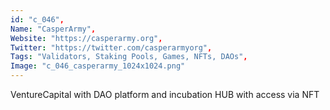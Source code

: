 ```yaml
--- 
id: "c_046", 
Name: "CasperArmy", 
Website: "https://casperarmy.org", 
Twitter: "https://twitter.com/casperarmyorg", 
Tags: "Validators, Staking Pools, Games, NFTs, DAOs", 
Image: "c_046_casperarmy_1024x1024.png" 
--- 
```

<!--lang:en--> 
VentureCapital with DAO platform and incubation HUB with access via NFT 
<!--lang:es--] 
VentureCapital con plataforma DAO y HUB de incubación con acceso vía NFT
<!--lang:de--] 
VentureCapital mit DAO-Plattform und Inkubations-HUB mit Zugang über NFT
<!--lang:fr--] 
VentureCapital avec plateforme DAO et HUB d'incubation avec accès via NFT
<!--lang:pl--] 
VentureCapital z platformą DAO i HUBem inkubacyjnym z dostępem przez NFT
<!--lang:uk--] 
VentureCapital із платформою DAO та інкубаційним центром із доступом через NFT
[!--lang:*--> 
